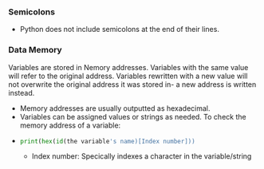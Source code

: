   ### Semicolons
* Python does not include semicolons at the end of their lines.
### Data Memory
Variables are stored in Nemory addresses. Variables with the same value will refer to the original address. Variables rewritten with a new value will not overwrite the original address it was stored in- a new address is written instead.   
* Memory addresses are usually outputted as hexadecimal.
* Variables can be assigned values or strings as needed.
To check the memory address of a variable:
* ```python
  print(hex(id(the variable's name)[Index number])) 
  ```
  * Index number: Specically indexes a character in the variable/string
